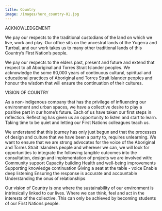 ```yaml
---
title: Country
image: /images/hero_country-01.jpg
---
```


ACKNOWLEDGEMENT

We pay our respects to the traditional custodians of the land on which we live, work and play. Our office sits on the ancestral lands of the Yugerra and Turrbal, and our work takes us to many other traditional lands of this Country’s First Nation’s people.

We pay our respects to the elders past, present and future and extend that respect to all Aboriginal and Torres Strait Islander peoples. We acknowledge the some 60,000 years of continuous cultural, spiritual and educational practices of Aboriginal and Torres Strait Islander peoples and honour the wisdom that will ensure the continuation of their cultures.

VISION OF COUNTRY

As a non-indigenous company that has the privilege of influencing our environment and urban spaces, we have a collective desire to play a positive part in our home’s future. Each of us have taken our first steps in reflection. Reflecting has given us an opportunity to listen and start to learn. Taking time to be quiet and letting our First Nations colleagues teach us.

We understand that this journey has only just begun and that the processes of design and culture that we have been a party to, requires unlearning. We want to ensure that we are strong advocates for the voice of the Aboriginal and Torres Strait Islanders people and wherever we can, we will look for opportunities to integrate the following tangible outcomes into the consultation, design and implementation of projects we are involved with:
Community support
Capacity building
Health and well-being improvements
Supporting knowledge continuation
Giving a seat at the table - voice
Enable deep listening
Ensuring the response is accurate and accountable
Understanding the onus of relationships

Our vision of Country is one where the sustainability of our environment is intrinsically linked to our lives. Where we can think, feel and act in the interests of the collective. This can only be achieved by becoming students of our First Nations people.
